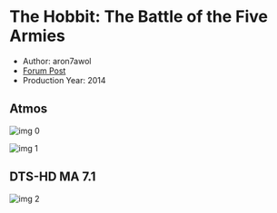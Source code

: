 # The Hobbit: The Battle of the Five Armies

* Author: aron7awol
* [Forum Post](https://www.avsforum.com/threads/bass-eq-for-filtered-movies.2995212/post-56883516)
* Production Year: 2014

## Atmos

![img 0](https://i.imgur.com/nHqyBpI.jpg)

![img 1](https://i.imgur.com/zl9EmNH.png)

## DTS-HD MA 7.1

![img 2](https://i.imgur.com/scjDvEg.jpg)

